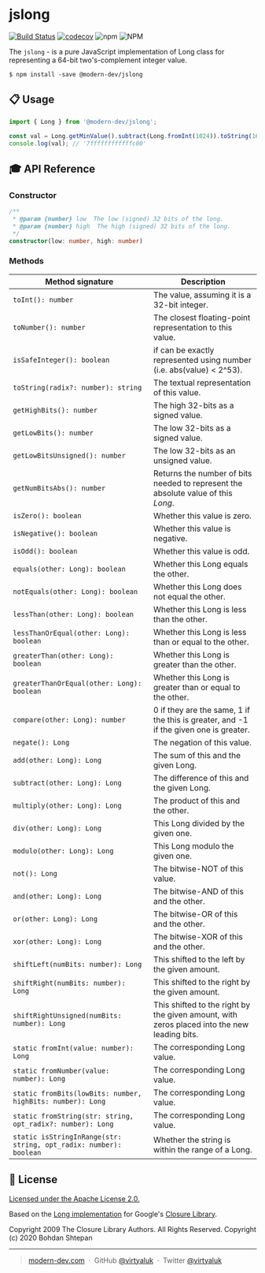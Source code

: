 jslong
========

[![Build Status](https://travis-ci.org/modern-dev/jslong.svg?branch=master)](https://travis-ci.org/modern-dev/jslong)
[![codecov](https://codecov.io/gh/modern-dev/jslong/branch/master/graph/badge.svg)](https://codecov.io/gh/modern-dev/jslong)
![npm](https://img.shields.io/npm/v/@modern-dev/jslong)
![NPM](https://img.shields.io/npm/l/@modern-dev/jslong)

The `jslong` - is a pure JavaScript implementation of Long class for representing a 64-bit two's-complement integer value.

```shell script
$ npm install -save @modern-dev/jslong
```

## :clipboard: Usage

```js
import { Long } from '@modern-dev/jslong';

const val = Long.getMinValue().subtract(Long.fromInt(1024)).toString(16);
console.log(val); // '7ffffffffffffc00'

```

## :mortar_board: API Reference

### Constructor
```typescript
/**
 * @param {number} low  The low (signed) 32 bits of the long.
 * @param {number} high  The high (signed) 32 bits of the long.
 */
constructor(low: number, high: number)
```

### Methods

| Method signature | Description |
| --- | --- |
| `toInt(): number` | The value, assuming it is a 32-bit integer. |
| `toNumber(): number` | The closest floating-point representation to this value. |
| `isSafeInteger(): boolean` | if can be exactly represented using number (i.e. abs(value) < 2^53). |
| `toString(radix?: number): string` | The textual representation of this value. |
| `getHighBits(): number` | The high 32-bits as a signed value. |
| `getLowBits(): number` | The low 32-bits as a signed value. |
| `getLowBitsUnsigned(): number` | The low 32-bits as an unsigned value. |
| `getNumBitsAbs(): number` | Returns the number of bits needed to represent the absolute value of this *Long*. |
| `isZero(): boolean` | Whether this value is zero. |
| `isNegative(): boolean` | Whether this value is negative. |
| `isOdd(): boolean` | Whether this value is odd. |
| `equals(other: Long): boolean` | Whether this Long equals the other. |
| `notEquals(other: Long): boolean` | Whether this Long does not equal the other. |
| `lessThan(other: Long): boolean` | Whether this Long is less than the other. |
| `lessThanOrEqual(other: Long): boolean` | Whether this Long is less than or equal to the other. |
| `greaterThan(other: Long): boolean` | Whether this Long is greater than the other. |
| `greaterThanOrEqual(other: Long): boolean` | Whether this Long is greater than or equal to the other. |
| `compare(other: Long): number` | 0 if they are the same, 1 if the this is greater, and -1 if the given one is greater. |
| `negate(): Long` | The negation of this value. |
| `add(other: Long): Long` | The sum of this and the given Long. |
| `subtract(other: Long): Long` | The difference of this and the given Long. |
| `multiply(other: Long): Long` | The product of this and the other. |
| `div(other: Long): Long` | This Long divided by the given one. |
| `modulo(other: Long): Long` | This Long modulo the given one. |
| `not(): Long` | The bitwise-NOT of this value. |
| `and(other: Long): Long` | The bitwise-AND of this and the other. |
| `or(other: Long): Long` | The bitwise-OR of this and the other. |
| `xor(other: Long): Long` | The bitwise-XOR of this and the other. |
| `shiftLeft(numBits: number): Long` | This shifted to the left by the given amount. |
| `shiftRight(numBits: number): Long` | This shifted to the right by the given amount. |
| `shiftRightUnsigned(numBits: number): Long` | This shifted to the right by the given amount, with zeros placed into the new leading bits. |
| `static fromInt(value: number): Long` | The corresponding Long value. |
| `static fromNumber(value: number): Long` | The corresponding Long value. |
| `static fromBits(lowBits: number, highBits: number): Long` | The corresponding Long value. |
| `static fromString(str: string, opt_radix?: number): Long` | The corresponding Long value. |
| `static isStringInRange(str: string, opt_radix: number): boolean` | Whether the string is within the range of a Long. |

## :green_book: License

[Licensed under the Apache License 2.0.](https://github.com/modern-dev/jslong/blob/master/LICENSE)

Based on the [Long implementation](https://github.com/google/closure-library/blob/e7bfe67bf37f5df41f4b0bbab1724ad1272fca66/closure/goog/math/long.js#L82) for Google's [Closure Library](https://github.com/google/closure-library).

Copyright 2009 The Closure Library Authors. All Rights Reserved.
Copyright (c) 2020 Bohdan Shtepan

---

> [modern-dev.com](http://modern-dev.com) &nbsp;&middot;&nbsp;
> GitHub [@virtyaluk](https://github.com/virtyaluk) &nbsp;&middot;&nbsp;
> Twitter [@virtyaluk](https://twitter.com/virtyaluk)
